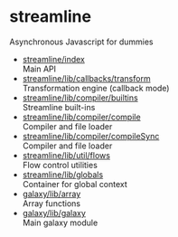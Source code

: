 # streamline

Asynchronous Javascript for dummies

* [streamline/index](index.md)  
  Main API
* [streamline/lib/callbacks/transform](lib/callbacks/transform.md)  
  Transformation engine (callback mode)
* [streamline/lib/compiler/builtins](lib/compiler/builtins.md)  
  Streamline built-ins
* [streamline/lib/compiler/compile](lib/compiler/compile.md)  
  Compiler and file loader
* [streamline/lib/compiler/compileSync](lib/compiler/compileSync.md)  
  Compiler and file loader
* [streamline/lib/util/flows](lib/util/flows.md)  
  Flow control utilities
* [streamline/lib/globals](lib/globals.md)  
  Container for global context
* [galaxy/lib/array](lib/array.md)  
  Array functions  
* [galaxy/lib/galaxy](lib/galaxy.md)  
  Main galaxy module
